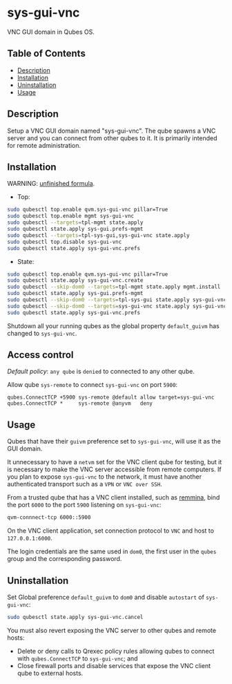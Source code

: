 # sys-gui-vnc

VNC GUI domain in Qubes OS.

## Table of Contents

*   [Description](#description)
*   [Installation](#installation)
*   [Uninstallation](#uninstallation)
*   [Usage](#usage)

## Description

Setup a VNC GUI domain named "sys-gui-vnc". The qube spawns a VNC server and
you can connect from other qubes to it. It is primarily intended for remote
administration.

## Installation

WARNING: [unfinished formula](../../docs/TROUBLESHOOT.md#no-support-for-unfinished-formulas).

*   Top:

```sh
sudo qubesctl top.enable qvm.sys-gui-vnc pillar=True
sudo qubesctl top.enable mgmt sys-gui-vnc
sudo qubesctl --targets=tpl-mgmt state.apply
sudo qubesctl state.apply sys-gui.prefs-mgmt
sudo qubesctl --targets=tpl-sys-gui,sys-gui-vnc state.apply
sudo qubesctl top.disable sys-gui-vnc
sudo qubesctl state.apply sys-gui-vnc.prefs
```

*   State:

<!-- pkg:begin:post-install -->

```sh
sudo qubesctl top.enable qvm.sys-gui-vnc pillar=True
sudo qubesctl state.apply sys-gui-vnc.create
sudo qubesctl --skip-dom0 --targets=tpl-mgmt state.apply mgmt.install
sudo qubesctl state.apply sys-gui.prefs-mgmt
sudo qubesctl --skip-dom0 --targets=tpl-sys-gui state.apply sys-gui-vnc.install
sudo qubesctl --skip-dom0 --targets=sys-gui-vnc state.apply sys-gui-vnc.configure
sudo qubesctl state.apply sys-gui-vnc.prefs
```

<!-- pkg:end:post-install -->

Shutdown all your running qubes as the global property `default_guivm` has
changed to `sys-gui-vnc`.

## Access control

_Default policy_: `any qube` is `denied` to connected to any other qube.

Allow qube `sys-remote` to connect `sys-gui-vnc` on port `5900`:

```qrexecpolicy
qubes.ConnectTCP +5900 sys-remote @default allow target=sys-gui-vnc
qubes.ConnectTCP *     sys-remote @anyvm   deny
```

## Usage

Qubes that have their `guivm` preference set to `sys-gui-vnc`, will use it as
the GUI domain.

It unnecessary to have a `netvm` set for the VNC client qube for testing, but
it is necessary to make the VNC server accessible from remote computers. If
you plan to expose `sys-gui-vnc` to the network, it must have another
authenticated transport such as a `VPN` or `VNC over SSH`.

From a trusted qube that has a VNC client installed, such as
[remmina](../remmina/README.md), bind the port `6000` to the port `5900`
listening on `sys-gui-vnc`:

```sh
qvm-connnect-tcp 6000::5900
```

On the VNC client application, set connection protocol to `VNC` and host to
`127.0.0.1:6000`.

The login credentials are the same used in `dom0`, the first user in the
`qubes` group and the corresponding password.

## Uninstallation

Set Global preference `default_guivm` to `dom0` and disable `autostart` of
`sys-gui-vnc`:

```sh
sudo qubesctl state.apply sys-gui-vnc.cancel
```

You must also revert exposing the VNC server to other qubes and remote hosts:

*   Delete or deny calls to Qrexec policy rules allowing qubes to connect with
    `qubes.ConnectTCP` to `sys-gui-vnc`; and
*   Close firewall ports and disable services that expose the VNC client qube
    to external hosts.
